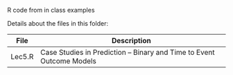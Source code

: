 R code from in class examples

Details about the files in this folder:  

File | Description
-------|---------------------------------------------------------------------
Lec5.R | Case Studies in Prediction – Binary and Time to Event Outcome Models  
